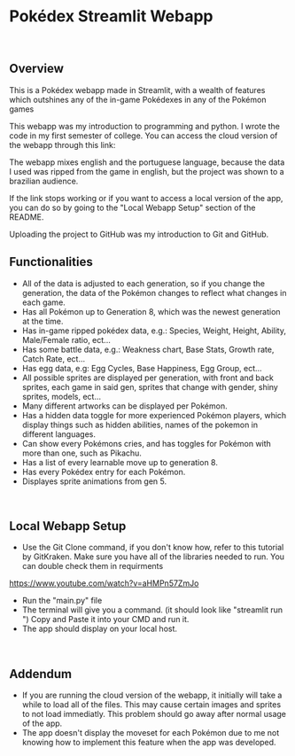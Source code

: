 # Pokédex Streamlit Webapp
<br>

## Overview
  This is a Pokédex webapp made in Streamlit, with a wealth of features which outshines any of the in-game Pokédexes in any of the Pokémon games
  
  This webapp was my introduction to programming and python. I wrote the code in my first semester of college.
  You can access the cloud version of the webapp through this link:
  
  
  The webapp mixes english and the portuguese language, because the data I used was ripped from the game in english, but the project was shown to a brazilian audience.
  
  If the link stops working or if you want to access a local version of the app, you can do so by going to the "Local Webapp Setup" section of the README.
  
  Uploading the project to GitHub was my introduction to Git and GitHub.
  
 ## Functionalities
 * All of the data is adjusted to each generation, so if you change the generation, the data of the Pokémon changes to reflect what changes in each game.
 * Has all Pokémon up to Generation 8, which was the newest generation at the time.
 * Has in-game ripped pokédex data, e.g.: Species, Weight, Height, Ability, Male/Female ratio, ect...
 * Has some battle data, e.g.: Weakness chart, Base Stats, Growth rate, Catch Rate, ect...
 * Has egg data, e.g: Egg Cycles, Base Happiness, Egg Group, ect...
 * All possible sprites are displayed per generation, with front and back sprites, each game in said gen, sprites that change with gender, shiny sprites, models, ect...
 * Many different artworks can be displayed per Pokémon.
 * Has a hidden data toggle for more experienced Pokémon players, which display things such as hidden abilities, names of the pokemon in different languages.
 * Can show every Pokémons cries, and has toggles for Pokémon with more than one, such as Pikachu.
 * Has a list of every learnable move up to generation 8.
 * Has every Pokédex entry for each Pokémon.
 * Displayes sprite animations from gen 5.
 <br>
 
## Local Webapp Setup
* Use the Git Clone command, if you don't know how, refer to this tutorial by GitKraken. Make sure you have all of the libraries needed to run. You can double check them in requirments

https://www.youtube.com/watch?v=aHMPn57ZmJo

* Run the "main.py" file
* The terminal will give you a command. (it should look like "streamlit run <directory>") Copy and Paste it into your CMD and run it.
* The app should display on your local host.
<br>

## Addendum
* If you are running the cloud version of the webapp, it initially will take a while to load all of the files. This may cause certain images and sprites to not load immediatly. This problem should go away after normal usage of the app.
* The app doesn't display the moveset for each Pokémon due to me not knowing how to implement this feature when the app was developed.
